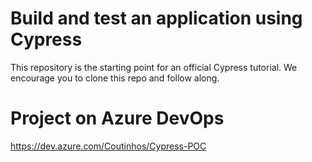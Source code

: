 # Build and test an application using Cypress

This repository is the starting point for an official Cypress tutorial. We encourage you to clone this repo and follow along.

# Project on Azure DevOps

https://dev.azure.com/Coutinhos/Cypress-POC
